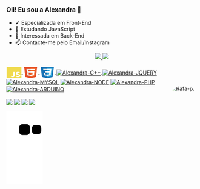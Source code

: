 ### Oii! Eu sou a Alexandra 👋

- ✔ Especializada em Front-End
- 🌱 Estudando JavaScript
- 👀 Interessada em Back-End
- 📫 Contacte-me pelo Email/Instagram

<div align="center">
  <a href="https://github.com/alexandracarvalh0">
  <img height="180em" src="https://github-readme-stats.vercel.app/api?username=alexandracarvalh0&show_icons=true&theme=dark&include_all_commits=true&count_private=true"/>
  <img height="180em" src="https://github-readme-stats.vercel.app/api/top-langs/?username=alexandracarvalh0&layout=compact&langs_count=7&theme=dark"/>
</div>
  
<div style="display: inline_block"><br>
  <img align="center" alt="Alexandra-JS" height="30" width="40" src="https://raw.githubusercontent.com/devicons/devicon/master/icons/javascript/javascript-plain.svg">
  <img align="center" alt="Alexandra-HTML" height="30" width="40" src="https://raw.githubusercontent.com/devicons/devicon/master/icons/html5/html5-original.svg">
  <img align="center" alt="Alexandra-CSS" height="30" width="40" src="https://raw.githubusercontent.com/devicons/devicon/master/icons/css3/css3-original.svg">
  <img align="center" alt="Alexandra-C++" height="30" width="40" src="https://cdn.jsdelivr.net/gh/devicons/devicon/icons/cplusplus/cplusplus-original.svg">
  <img align="center" alt="Alexandra-JQUERY" height="30" width="40" src="https://cdn.jsdelivr.net/gh/devicons/devicon/icons/jquery/jquery-original.svg">
  <img align="center" alt="Alexandra-MYSQL" height="30" width="40" src="https://cdn.jsdelivr.net/gh/devicons/devicon/icons/mysql/mysql-original.svg">
  <img align="center" alt="Alexandra-NODE" height="30" width="40" src="https://cdn.jsdelivr.net/gh/devicons/devicon/icons/nodejs/nodejs-original.svg">
  <img align="center" alt="Alexandra-PHP" height="30" width="40" src="https://cdn.jsdelivr.net/gh/devicons/devicon/icons/php/php-original.svg">
  <img align="center" alt="Alexandra-ARDUINO" height="30" width="40" src="https://cdn.jsdelivr.net/gh/devicons/devicon/icons/arduino/arduino-original.svg">
  
  <img align="right" alt="Rafa-pic" height="150" style="border-radius:50px;" src="https://cdn.discordapp.com/attachments/782308530425298974/943328776819990528/ezgif.com-gif-maker.gif">
</div>
 <br>

<div> 
  <a href="mailto:alexandra.carvalho334@gmail.com" target="_blank"><img src="https://img.shields.io/badge/Gmail-D14836?style=for-the-badge&logo=gmail&logoColor=white" target="_blank"></a>
  <a href="https://www.instagram.com/_alexandra.carvalho_/ target="_blank"><img src="https://img.shields.io/badge/-Instagram-%23E4405F?style=for-the-badge&logo=instagram&logoColor=white" target="_blank"></a>
 <a href="https://discord.gg/wagxzStdcR" target="_blank"><img src="https://img.shields.io/badge/Discord-7289DA?style=for-the-badge&logo=discord&logoColor=white" target="_blank"></a>
  <a href="https://open.spotify.com/user/5n9xomld7e85uwqjwip7lhcbr?si=a905385394334ad3" target="_blank"><img src="https://img.shields.io/badge/Spotify-1ED760?&style=for-the-badge&logo=spotify&logoColor=white" target="_blank"></a> 
 
  ![Snake animation](https://github.com/rafaballerini/rafaballerini/blob/output/github-contribution-grid-snake.svg)
 
</div>
